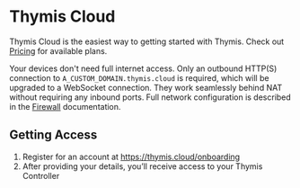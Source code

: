 # Thymis Cloud

Thymis Cloud is the easiest way to getting started with Thymis.
Check out [Pricing](https://thymis.io/pricing) for available plans.

Your devices don't need full internet access.
Only an outbound HTTP(S) connection to `A_CUSTOM_DOMAIN.thymis.cloud` is required, which will be upgraded to a WebSocket connection. They work seamlessly behind NAT without requiring any inbound ports.
Full network configuration is described in the [Firewall](../reference/administration/firewall.md) documentation.

## Getting Access

1. Register for an account at https://thymis.cloud/onboarding
2. After providing your details, you’ll receive access to your Thymis Controller
